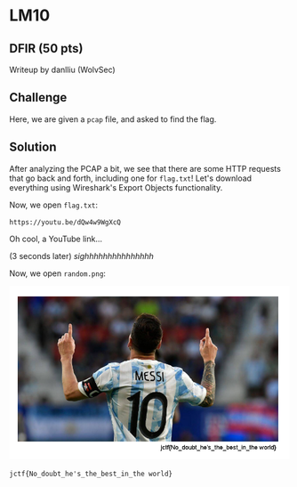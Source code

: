 # LM10
## DFIR (50 pts)

Writeup by danlliu (WolvSec)

## Challenge

Here, we are given a `pcap` file, and asked to find the flag.

## Solution

After analyzing the PCAP a bit, we see that there are some HTTP requests that go back and forth, including one for `flag.txt`! Let's download everything using Wireshark's Export Objects functionality.

Now, we open `flag.txt`:

```
https://youtu.be/dQw4w9WgXcQ
```

Oh cool, a YouTube link...

(3 seconds later) _sighhhhhhhhhhhhhhh_

Now, we open `random.png`:

![random.png](lm10_assets/random.png)

`jctf{No_doubt_he's_the_best_in_the world}`
